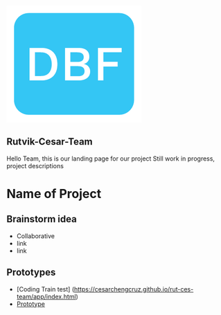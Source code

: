 ![logo](/images/DBF_Logo_square.png)

## Rutvik-Cesar-Team

Hello Team, this is our landing page for our project Still work in progress, project descriptions


# Name of Project
## Brainstorm idea

- Collaborative
- link
- link

## Prototypes
- [Coding Train test] (https://cesarchengcruz.github.io/rut-ces-team/app/index.html) 
- [Prototype](https://cesarchengcruz.github.io/rut-ces-team/src/index.html) 

